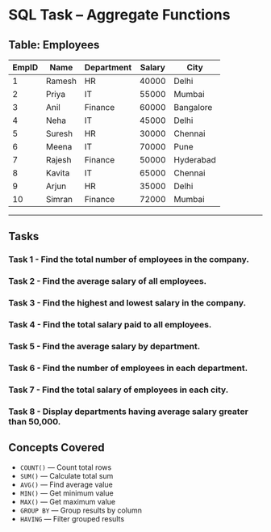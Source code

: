 # SQL Task – Aggregate Functions

## Table: Employees

| EmpID | Name   | Department | Salary | City      |
| ----- | ------ | ---------- | ------ | --------- |
| 1     | Ramesh | HR         | 40000  | Delhi     |
| 2     | Priya  | IT         | 55000  | Mumbai    |
| 3     | Anil   | Finance    | 60000  | Bangalore |
| 4     | Neha   | IT         | 45000  | Delhi     |
| 5     | Suresh | HR         | 30000  | Chennai   |
| 6     | Meena  | IT         | 70000  | Pune      |
| 7     | Rajesh | Finance    | 50000  | Hyderabad |
| 8     | Kavita | IT         | 65000  | Chennai   |
| 9     | Arjun  | HR         | 35000  | Delhi     |
| 10    | Simran | Finance    | 72000  | Mumbai    |

---

## Tasks

### **Task 1** - Find the total number of employees in the company.

### **Task 2** - Find the average salary of all employees.

### **Task 3** - Find the highest and lowest salary in the company.

### **Task 4** - Find the total salary paid to all employees.

### **Task 5** - Find the average salary by department.

### **Task 6** - Find the number of employees in each department.

### **Task 7** - Find the total salary of employees in each city.

### **Task 8** - Display departments having average salary greater than 50,000.

##  Concepts Covered

* `COUNT()` — Count total rows
* `SUM()` — Calculate total sum
* `AVG()` — Find average value
* `MIN()` — Get minimum value
* `MAX()` — Get maximum value
* `GROUP BY` — Group results by column
* `HAVING` — Filter grouped results
